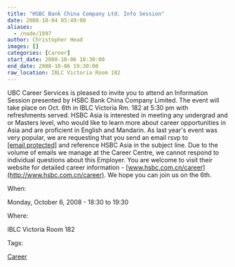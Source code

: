 ```yaml
---
title: "HSBC Bank China Company Ltd. Info Session"
date: 2008-10-04 05:49:00
aliases:
  - /node/1097
author: Christopher Head
images: []
categories: [Career]
start_date: 2008-10-06 18:30:00
end_date: 2008-10-06 19:30:00
raw_location: IBLC Victoria Room 182
---
```


UBC Career Services is pleased to invite you to attend an Information Session presented by HSBC Bank China Company Limited. The event will take place on Oct. 6th in IBLC Victoria Rm. 182 at 5:30 pm with refreshments served. HSBC Asia is interested in meeting any undergrad and or Masters level, who would like to learn more about career opportunities in Asia and are proficient in English and Mandarin.
As last year's event was very popular, we are requesting that you send an email rsvp to [\[email protected\]](/cdn-cgi/l/email-protection#553634273030277b263027233c363026152037367b3634) and reference HSBC Asia in the subject line.
Due to the volume of emails we manage at the Career Centre, we cannot respond to individual questions about this Employer. You are welcome to visit their website for detailed career information - [www.hsbc.com.cn/career](http://www.hsbc.com.cn/career). We hope you can join us on the 6th.

When: 

Monday, October 6, 2008 - 18:30 to 19:30

Where: 

IBLC Victoria Room 182

Tags: 

[Career](/career)
